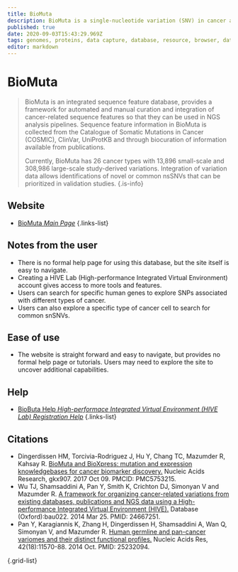 ```yaml
---
title: BioMuta
description: BioMuta is a single-nucleotide variation (SNV) in cancer and disease association database where variations are mapped to genomes and RefSeq nucleotide entries, and unified through UniProtKB/Swiss-Prot positional coordinates.
published: true
date: 2020-09-03T15:43:29.969Z
tags: genomes, proteins, data capture, database, resource, browser, data visualization, data export, eukaryota, curated, phenotype, mutant, human
editor: markdown
---
```


# BioMuta

>  BioMuta is an integrated sequence feature database, provides a framework for automated and manual curation and integration of cancer-related sequence features so that they can be used in NGS analysis pipelines. Sequence feature information in BioMuta is collected from the Catalogue of Somatic Mutations in Cancer (COSMIC), ClinVar, UniProtKB and through biocuration of information available from publications.
>
> Currently, BioMuta has 26 cancer types with 13,896 small-scale and 308,986 large-scale study-derived variations. Integration of variation data allows identifications of novel or common nsSNVs that can be prioritized in validation studies.
{.is-info}

 

## Website 

- [BioMuta *Main Page*](https://hive.biochemistry.gwu.edu/biomuta/about)
 {.links-list}


## Notes from the user

- There is no formal help page for using this database, but the site itself is easy to navigate. 
- Creating a HIVE Lab (High-performance Integrated Virtual Environment) account gives access to more tools and features. 
- Users can search for specific human genes to explore SNPs associated with different types of cancer. 
- Users can also explore a specific type of cancer cell to search for common snSNVs.

## Ease of use

- The website is straight forward and easy to navigate, but provides no formal help page or tutorials. Users may need to explore the site to uncover additional capabilities. 

## Help

- [BioButa Help *High-performace Integrated Virtual Environment (HIVE Lab) Registration Help*](https://hive.biochemistry.gwu.edu/sitehelp)
{.links-list}

## Citations

- Dingerdissen HM, Torcivia-Rodriguez J, Hu Y, Chang TC, Mazumder R, Kahsay R. [BioMuta and BioXpress: mutation and expression knowledgebases for cancer biomarker discovery.](https://academic.oup.com/nar/article/46/D1/D1128/4372542) Nucleic Acids Research, gkx907. 2017 Oct 09. PMCID: PMC5753215.
-	Wu TJ, Shamsaddini A, Pan Y, Smith K, Crichton DJ, Simonyan V and Mazumder R. [A framework for organizing cancer-related variations from existing databases, publications and NGS data using a High-performance Integrated Virtual Environment (HIVE).](https://academic.oup.com/database/article/doi/10.1093/database/bau022/2633841) Database (Oxford):bau022. 2014 Mar 25. PMID: 24667251.
-	Pan Y, Karagiannis K, Zhang H, Dingerdissen H, Shamsaddini A, Wan Q, Simonyan V, and Mazumder R. [Human germline and pan-cancer variomes and their distinct functional profiles.](https://academic.oup.com/nar/article/42/18/11570/2434673) Nucleic Acids Res, 42(18):11570-88. 2014 Oct. PMID: 25232094.

{.grid-list}



